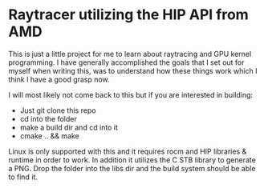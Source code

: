# Raytracer utilizing the HIP API from AMD

This is just a little project for me to learn about raytracing and GPU kernel programming.
I have generally accomplished the goals that I set out for myself when writing this, 
was to understand how these things work which I think I have a good grasp now. 

I will most likely not come back to this but if you are interested in building:

- Just git clone this repo
- cd into the folder
- make a build dir and cd into it
- cmake .. && make

Linux is only supported with this and it requires rocm and HIP libraries & runtime in order to work. In addition it utilizes
the C STB library to generate a PNG. Drop the folder into the libs dir and the build system should be able to find it.
